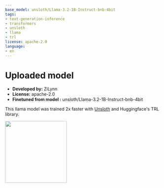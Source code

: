 ```yaml
---
base_model: unsloth/Llama-3.2-1B-Instruct-bnb-4bit
tags:
- text-generation-inference
- transformers
- unsloth
- llama
- trl
license: apache-2.0
language:
- en
---
```


# Uploaded  model

- **Developed by:** ZiLynn
- **License:** apache-2.0
- **Finetuned from model :** unsloth/Llama-3.2-1B-Instruct-bnb-4bit

This llama model was trained 2x faster with [Unsloth](https://github.com/unslothai/unsloth) and Huggingface's TRL library.

[<img src="https://raw.githubusercontent.com/unslothai/unsloth/main/images/unsloth%20made%20with%20love.png" width="200"/>](https://github.com/unslothai/unsloth)
